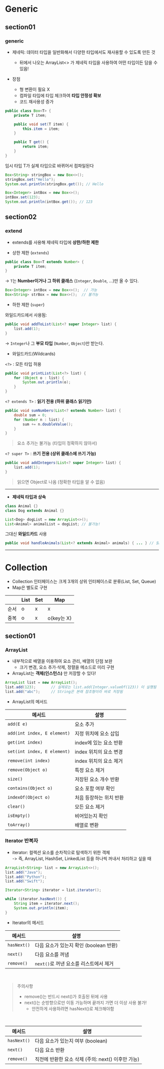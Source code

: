 # Generic
## section01
### generic
- 제네릭: 데이터 타입을 일반화해서 다양한 타입에서도 재사용할 수 있도록 만든 것
    - 뒤에서 나오는 ArrayList<> 가 제네릭 타입을 사용하여 어떤 타입이든 담을 수 있음!

- 장점
    - 형 변환이 필요 X
    - 컴파일 타임에 타입 체크하여 **타입 안정성 확보**
    - 코드 재사용성 증가

```Java
public class Box<T> {
    private T item;

    public void set(T item) {
        this.item = item;
    }

    public T get() {
        return item;
    }
}
```
임시 타입 T가 실제 타입으로 바뀌어서 컴파일된다
```Java
Box<String> stringBox = new Box<>();
stringBox.set("Hello");
System.out.println(stringBox.get()); // Hello

Box<Integer> intBox = new Box<>();
intBox.set(123);
System.out.println(intBox.get()); // 123
```
## section02
### extend
- extends를 사용해 제네릭 타입에 **상한/하한 제한**

- 상한 제한 (`extends`)

```java
public class Box<T extends Number> {
    private T item;
}
```

→ `T`는 **Number이거나 그 하위 클래스** (`Integer`, `Double`, ...)만 올 수 있다.


```java
Box<Integer> intBox = new Box<>();  // 가능
Box<String> strBox = new Box<>();  // 불가능
```

- 하한 제한 (`super`)

와일드카드에서 사용됨:

```java
public void addToList(List<? super Integer> list) {
    list.add(1);
}
```

→ `Integer`나 그 **부모 타입** (`Number`, `Object`)만 받는다.


- 와일드카드(Wildcards)

`<?>` : 모든 타입 허용

```java
public void printList(List<?> list) {
    for (Object o : list) {
        System.out.println(o);
    }
}
```

`<? extends T>` : **읽기 전용 (하위 클래스 읽기만)**

```java
public void sumNumbers(List<? extends Number> list) {
    double sum = 0;
    for (Number n : list) {
        sum += n.doubleValue();
    }
}
```

> 요소 추가는 불가능 (타입이 정확하지 않아서)

`<? super T>` : **쓰기 전용 (상위 클래스에 쓰기 가능)**

```java
public void addIntegers(List<? super Integer> list) {
    list.add(1);
}
```

> 읽으면 Object로 나옴 (정확한 타입을 알 수 없음)

---

- **제네릭 타입과 상속**

```java
class Animal {}
class Dog extends Animal {}

List<Dog> dogList = new ArrayList<>();
List<Animal> animalList = dogList; // 불가능!
```

그대신 **와일드카드** 사용

```java
public void handleAnimals(List<? extends Animal> animals) { ... } // 읽기용
```

---


# Collection
- Collection 인터페이스는 크게 3개의 상위 인터페이스로 분류(List, Set, Queue)
- Map은 별도로 구현

||List|Set|Map|
|---|---|---|---|
|순서| o | x | x |
|중복| o | x | o(key는 X) | 

## section01
### ArrayList
- 내부적으로 배열을 이용하여 요소 관리, 배열의 단점 보완
    - 크기 변경, 요소 추가∙삭제, 정렬을 메소드로 미리 구현
- ArrayList는 **객체(인스턴스)** 만 저장할 수 있다!


```Java
ArrayList list = new ArrayList();
list.add(123);       // 실제로는 list.add(Integer.valueOf(123)) 이 실행됨
list.add("abc");     // String은 본래 참조형이라 바로 저장됨
```


- ArrayList의 메서드 

| 메서드                         | 설명              |
| --------------------------- | --------------- |
| `add(E e)`                  | 요소 추가           |
| `add(int index, E element)` | 지정 위치에 요소 삽입    |
| `get(int index)`            | index에 있는 요소 반환 |
| `set(int index, E element)` | index 위치의 요소 변경 |
| `remove(int index)`         | index 위치의 요소 제거 |
| `remove(Object o)`          | 특정 요소 제거        |
| `size()`                    | 저장된 요소 개수 반환    |
| `contains(Object o)`        | 요소 포함 여부 확인     |
| `indexOf(Object o)`         | 처음 등장하는 위치 반환   |
| `clear()`                   | 모든 요소 제거        |
| `isEmpty()`                 | 비어있는지 확인        |
| `toArray()`                 | 배열로 변환          |

### Iterator 반복자
- iterator: 컬렉션 요소를 순차적으로 탐색하기 위한 객체 <br>
    -> 즉, ArrayList, HashSet, LinkedList 등을 하나씩 꺼내서 처리하고 싶을 때

```Java
ArrayList<String> list = new ArrayList<>();
list.add("Java");
list.add("Python");
list.add("Swift");

Iterator<String> iterator = list.iterator();

while (iterator.hasNext()) {
    String item = iterator.next();
    System.out.println(item);
}
```

- Iterator의 메서드

| 메서드         | 설명                         |
| ----------- | -------------------------- |
| `hasNext()` | 다음 요소가 있는지 확인 (boolean 반환) |
| `next()`    | 다음 요소를 꺼냄                  |
| `remove()`  | `next()`로 꺼낸 요소를 리스트에서 제거  |

<br>

> 주의사항
> - remove()는 반드시 next()가 호출된 뒤에 사용
> - next()는 순방향으로만 이동 가능하며 끝까지 가면 더 이상 사용 불가!
>   - 안전하게 사용하려면 hasNext()로 체크해야함

<br>

| 메서드         | 설명                                |
| ----------- | --------------------------------- |
| `hasNext()` | 다음 요소가 있는지 여부 (boolean)           |
| `next()`    | 다음 요소 반환                          |
| `remove()`  | 직전에 반환한 요소 삭제 (주의: next() 이후만 가능) |
